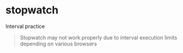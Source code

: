 # stopwatch

Interval practice

> Stopwatch may not work properly due to interval execution limits depending on various browsers



